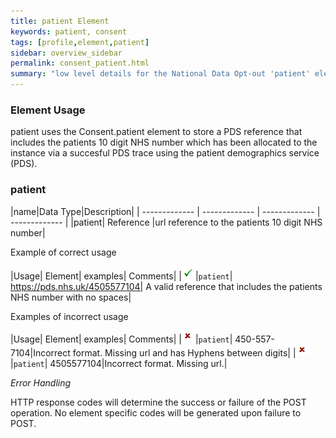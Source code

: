 ```yaml
---
title: patient Element
keywords: patient, consent
tags: [profile,element,patient]
sidebar: overview_sidebar
permalink: consent_patient.html
summary: "low level details for the National Data Opt-out 'patient' element"
---
```

### Element Usage ###

patient uses the Consent.patient element to store a PDS reference that includes the patients 10 digit NHS number which has been allocated to the instance via a succesful PDS trace using the patient demographics service (PDS). 

### patient ###

|name|Data Type|Description|
| ------------- | ------------- | ------------- | ------------- |
|patient| Reference |url reference to the patients 10 digit NHS number|

Example of correct usage

|Usage| Element| examples| Comments|
|![Tick](images/tick.png)|`patient`| https://pds.nhs.uk/4505577104| A valid reference that includes the patients NHS number with no spaces|

Examples of incorrect usage

|Usage| Element| examples| Comments|
|![Cross](images/cross.png)|`patient`| 450-557-7104|Incorrect format. Missing url and has Hyphens between digits|
|![Cross](images/cross.png)|`patient`| 4505577104|Incorrect format. Missing url.|


*Error Handling*

HTTP response codes will determine the success or failure of the POST operation. No element specific codes will be generated upon failure to POST.





